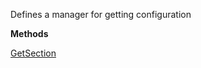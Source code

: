 Defines a manager for getting configuration

**Methods**

[GetSection](Bifrost.Configuration.ConfigSection.IConfigurationManager.GetSection)
